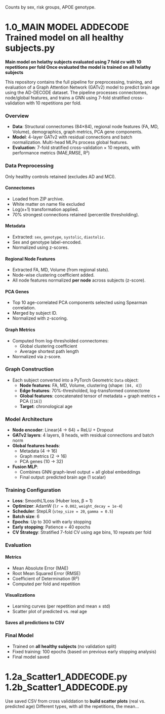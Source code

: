 
Counts by sex, risk groups, APOE genotype.


# 1.0_MAIN MODEL ADDECODE Trained model on all healthy subjects.py
**Main model on helathy subjects evaluated using 7 fold cv with 10 repetitions per fold
Once evaluated the model is trained on all helathy subjects**

This repository contains the full pipeline for preprocessing, training, and evaluation of a Graph Attention Network (GATv2) model to predict brain age using the AD-DECODE dataset. The pipeline processes connectomes, node/global features, and trains a GNN using 7-fold stratified cross-validation with 10 repetitions per fold.

### Overview
- **Data**: Structural connectomes (84×84), regional node features (FA, MD, Volume), demographics, graph metrics, PCA gene components.
- **Model**: 4-layer GATv2 with residual connections and batch normalization. Multi-head MLPs process global features.
- **Evaluation**: 7-fold stratified cross-validation × 10 repeats, with performance metrics (MAE,RMSE, R²) 

### Data Preprocessing
Only healthy controls retained (excludes AD and MCI).

#### Connectomes
- Loaded from ZIP archive.
- White matter on name file excluded
- Log(x+1) transformation applied.
- 70% strongest connections retained (percentile thresholding).

#### Metadata
- Extracted: `sex`, `genotype`, `systolic`, `diastolic`.
- Sex and genotype label-encoded.
- Normalized using z-scores.

#### Regional Node Features
- Extracted FA, MD, Volume (from regional stats).
- Node-wise clustering coefficient added.
- All node features normalized **per node** across subjects (z-score).

#### PCA Genes
- Top 10 age-correlated PCA components selected using Spearman correlation.
- Merged by subject ID.
- Normalized with z-scoring.

#### Graph Metrics
- Computed from log-thresholded connectomes:
  - Global clustering coefficient
  - Average shortest path length
- Normalized via z-score.

### Graph Construction
- Each subject converted into a PyTorch Geometric `Data` object:
  - **Node features**: FA, MD, Volume, clustering (shape: `[84, 4]`)
  - **Edge features**: 70%-thresholded, log-transformed connectome
  - **Global features**: concatenated tensor of metadata + graph metrics + PCA (`[16]`)
  - **Target**: chronological age

### Model Architecture
- **Node encoder**: Linear(4 → 64) + ReLU + Dropout
- **GATv2 layers**: 4 layers, 8 heads, with residual connections and batch norm
- **Global features heads**:
  - Metadata (4 → 16)
  - Graph metrics (2 → 16)
  - PCA genes (10 → 32)
- **Fusion MLP**:
  - Combines GNN graph-level output + all global embeddings
  - Final output: predicted brain age (1 scalar)

### Training Configuration
- **Loss**: SmoothL1Loss (Huber loss, β = 1)
- **Optimizer**: AdamW (`lr = 0.002`, `weight_decay = 1e-4`)
- **Scheduler**: StepLR (`step_size = 20`, `gamma = 0.5`)
- **Batch size**: 6
- **Epochs**: Up to 300 with early stopping
- **Early stopping**: Patience = 40 epochs
- **CV Strategy**: Stratified 7-fold CV using age bins, 10 repeats per fold

###  Evaluation
#### Metrics
- Mean Absolute Error (MAE)
- Root Mean Squared Error (RMSE)
- Coefficient of Determination (R²)
- Computed per fold and repetition

####  Visualizations
- Learning curves (per repetition and mean ± std)
- Scatter plot of predicted vs. real age

#### Saves all predictions to CSV

### Final Model
- Trained on **all healthy subjects** (no validation split)
- Fixed training: 100 epochs (based on previous early stopping analysis)
- Final model saved 



# 1.2a_Scatter1_ADDECODE.py 1.2b_Scatter1_ADDECODE.py
Use saved CSV from cross validdation to **build scatter plots** (real vs. predicted age) 
Different types, with all the repetitions, the mean...



